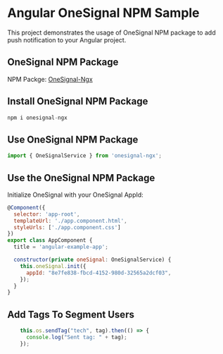 # Angular OneSignal NPM Sample

This project demonstrates the usage of OneSignal NPM package to add push notification to your Angular project.

## OneSignal NPM Package
NPM Packge: [OneSignal-Ngx](https://www.npmjs.com/package/onesignal-ngx)

## Install OneSignal NPM Package
```javascript
npm i onesignal-ngx
```
## Use OneSignal NPM Package
```javascript
import { OneSignalService } from 'onesignal-ngx';
```

## Use the OneSignal NPM Package
Initialize OneSignal with your OneSignal AppId:

```javascript
@Component({
  selector: 'app-root',
  templateUrl: './app.component.html',
  styleUrls: ['./app.component.css']
})
export class AppComponent {
  title = 'angular-example-app';

  constructor(private oneSignal: OneSignalService) {
    this.oneSignal.init({
      appId: "8e7fe838-fbcd-4152-980d-32565a2dcf03",
    });
  }
}
```
## Add Tags To Segment Users

```javascript
    this.os.sendTag("tech", tag).then(() => {
      console.log("Sent tag: " + tag);
    });
```
